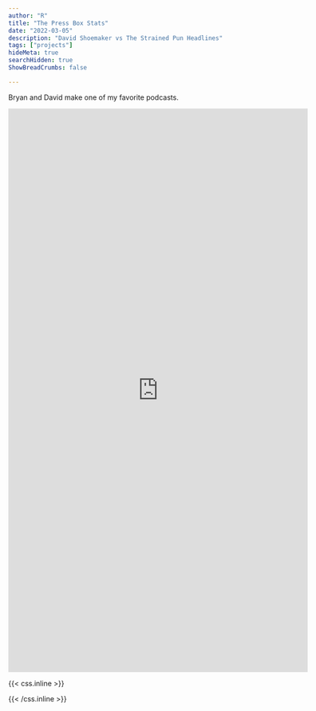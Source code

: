 ```yaml
---
author: "R"
title: "The Press Box Stats"
date: "2022-03-05"
description: "David Shoemaker vs The Strained Pun Headlines"
tags: ["projects"]
hideMeta: true
searchHidden: true
ShowBreadCrumbs: false

---
```


Bryan and David make one of my favorite podcasts.

<iframe width="600" height="1130" src="https://datastudio.google.com/embed/reporting/4245ff5a-505a-44c4-8cef-a535a0a12508/page/p_ixlhsocxmc" frameborder="0" style="border:0" allowfullscreen></iframe>


{{< css.inline >}}

<style>
.canon { background: white; width: 100%; height: auto; }
</style>

{{< /css.inline >}}
